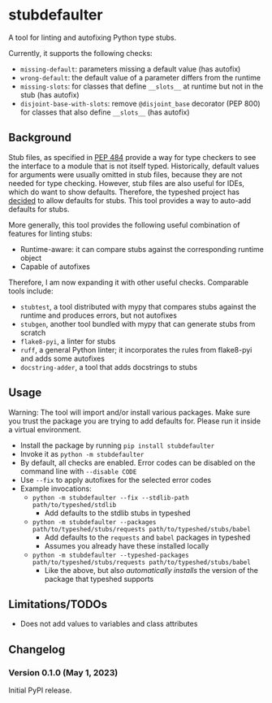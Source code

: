 # stubdefaulter

A tool for linting and autofixing Python type stubs.

Currently, it supports the following checks:
- `missing-default`: parameters missing a default value (has autofix)
- `wrong-default`: the default value of a parameter differs from the runtime
- `missing-slots`: for classes that define `__slots__` at runtime but not in the stub (has autofix)
- `disjoint-base-with-slots`: remove `@disjoint_base` decorator (PEP 800) for classes that
  also define `__slots__` (has autofix)

## Background

Stub files, as specified in [PEP 484](https://peps.python.org/pep-0484/#stub-files)
provide a way for type checkers to see the interface to a module that is not
itself typed. Historically, default values for arguments were usually omitted
in stub files, because they are not needed for type checking. However, stub
files are also useful for IDEs, which do want to show defaults. Therefore, the
typeshed project has [decided](https://github.com/python/typeshed/issues/8988) to
allow defaults for stubs. This tool provides a way to auto-add defaults for stubs.

More generally, this tool provides the following useful combination of features
for linting stubs:
- Runtime-aware: it can compare stubs against the corresponding runtime object
- Capable of autofixes

Therefore, I am now expanding it with other useful checks. Comparable tools include:
- `stubtest`, a tool distributed with mypy that compares stubs against the runtime
  and produces errors, but not autofixes
- `stubgen`, another tool bundled with mypy that can generate stubs from scratch
- `flake8-pyi`, a linter for stubs
- `ruff`, a general Python linter; it incorporates the rules from flake8-pyi and adds
  some autofixes
- `docstring-adder`, a tool that adds docstrings to stubs

## Usage

Warning: The tool will import and/or install various packages. Make sure you
trust the package you are trying to add defaults for. Please run it inside a
virtual environment.

- Install the package by running `pip install stubdefaulter`
- Invoke it as `python -m stubdefaulter`
- By default, all checks are enabled. Error codes can be disabled on the command line with `--disable CODE`
- Use `--fix` to apply autofixes for the selected error codes
- Example invocations:
  - `python -m stubdefaulter --fix --stdlib-path path/to/typeshed/stdlib`
    - Add defaults to the stdlib stubs in typeshed
  - `python -m stubdefaulter --packages path/to/typeshed/stubs/requests path/to/typeshed/stubs/babel`
    - Add defaults to the `requests` and `babel` packages in typeshed
    - Assumes you already have these installed locally
  - `python -m stubdefaulter --typeshed-packages path/to/typeshed/stubs/requests path/to/typeshed/stubs/babel`
    - Like the above, but also _automatically installs_ the version of the
      package that typeshed supports

## Limitations/TODOs

- Does not add values to variables and class attributes

## Changelog

### Version 0.1.0 (May 1, 2023)

Initial PyPI release.
